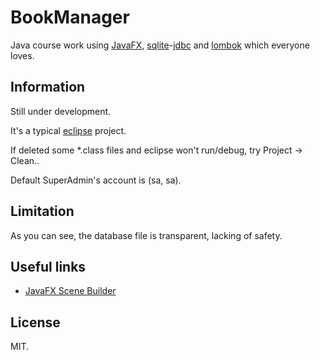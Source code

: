 # BookManager

Java course work using [JavaFX][3], [sqlite][1]-[jdbc][2] and [lombok][5] which everyone loves.

## Information

Still under development.

It's a typical [eclipse][4] project.

If deleted some \*.class files and eclipse won't run/debug, try Project -> Clean..

Default SuperAdmin's account is (sa, sa).

## Limitation

As you can see, the database file is transparent, lacking of safety.

## Useful links

- [JavaFX Scene Builder][6]

## License

MIT.


[1]: https://sqlite.org
[2]: https://github.com/xerial/sqlite-jdbc
[3]: https://en.wikipedia.org/wiki/JavaFX
[4]: https://www.eclipse.org
[5]: https://projectlombok.org
[6]: https://gluonhq.com/products/scene-builder
